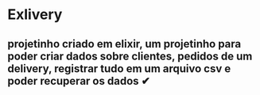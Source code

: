# Exlivery

## projetinho criado em elixir, um projetinho para poder criar dados sobre clientes, pedidos de um delivery, registrar tudo em um arquivo csv e poder recuperar os dados ✔
